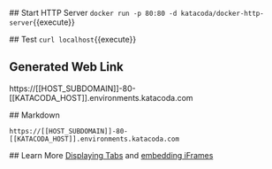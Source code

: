 ## Start HTTP Server
`docker run -p 80:80 -d katacoda/docker-http-server`{{execute}}

## Test
`curl localhost`{{execute}}

## Generated Web Link

https://[[HOST_SUBDOMAIN]]-80-[[KATACODA_HOST]].environments.katacoda.com

## Markdown 
<pre><code>https://[[HOST_SUBDOMAIN]]-80-[[KATACODA_HOST]].environments.katacoda.com</code></pre>

## Learn More
[Displaying Tabs](https://katacoda.com/scenario-examples/scenarios/dashboard-tabs) and [embedding iFrames](https://katacoda.com/scenario-examples/scenarios/dashboard-tabs-iframe)